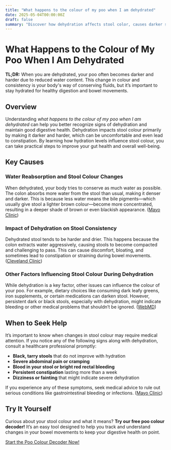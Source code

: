 ```yaml
---
title: "What happens to the colour of my poo when I am dehydrated"
date: 2025-05-04T00:00:00Z
draft: false
summary: "Discover how dehydration affects stool color, causes darker shades, and learn hydration tips to maintain healthy bowel movements and digestion"
---
```

# What Happens to the Colour of My Poo When I Am Dehydrated

**TL;DR:** When you are dehydrated, your poo often becomes darker and harder due to reduced water content. This change in colour and consistency is your body's way of conserving fluids, but it’s important to stay hydrated for healthy digestion and bowel movements.

## Overview

Understanding *what happens to the colour of my poo when I am dehydrated* can help you better recognize signs of dehydration and maintain good digestive health. Dehydration impacts stool colour primarily by making it darker and harder, which can be uncomfortable and even lead to constipation. By learning how hydration levels influence stool colour, you can take practical steps to improve your gut health and overall well-being.

## Key Causes

### Water Reabsorption and Stool Colour Changes

When dehydrated, your body tries to conserve as much water as possible. The colon absorbs more water from the stool than usual, making it denser and darker. This is because less water means the bile pigments—which usually give stool a lighter brown colour—become more concentrated, resulting in a deeper shade of brown or even blackish appearance. ([Mayo Clinic](https://www.mayoclinic.org/stool-color/expert-answers/faq-20058080))

### Impact of Dehydration on Stool Consistency

Dehydrated stool tends to be harder and drier. This happens because the colon extracts water aggressively, causing stools to become compacted and challenging to pass. This can cause discomfort, bloating, and sometimes lead to constipation or straining during bowel movements. ([Cleveland Clinic](https://health.clevelandclinic.org/healthy-poop-shape-type-color))

### Other Factors Influencing Stool Colour During Dehydration

While dehydration is a key factor, other issues can influence the colour of your poo. For example, dietary choices like consuming dark leafy greens, iron supplements, or certain medications can darken stool. However, persistent dark or black stools, especially with dehydration, might indicate bleeding or other medical problems that shouldn’t be ignored. ([WebMD](https://www.webmd.com/digestive-disorders/black-tarry-stool-reasons))

## When to Seek Help

It’s important to know when changes in stool colour may require medical attention. If you notice any of the following signs along with dehydration, consult a healthcare professional promptly:

- **Black, tarry stools** that do not improve with hydration
- **Severe abdominal pain or cramping**
- **Blood in your stool or bright red rectal bleeding**
- **Persistent constipation** lasting more than a week
- **Dizziness or fainting** that might indicate severe dehydration

If you experience any of these symptoms, seek medical advice to rule out serious conditions like gastrointestinal bleeding or infections. ([Mayo Clinic](https://www.mayoclinic.org/diseases-conditions/dehydration/symptoms-causes/syc-20354086))

## Try It Yourself

Curious about your stool colour and what it means? **Try our free poo colour decoder!** It’s an easy tool designed to help you track and understand changes in your bowel movements to keep your digestive health on point.

[Start the Poo Colour Decoder Now!](https://www.poopcolor.info)